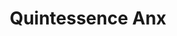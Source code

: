 ---
title: Quintessence Anx
github: quintessence

logzio-role: Developer Advocate
sitemap: false
---